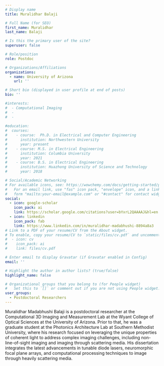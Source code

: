 ```yaml
---
# Display name
title: Muralidhar Balaji

# Full Name (for SEO)
first_name: Muralidhar
last_name: Balaji

# Is this the primary user of the site?
superuser: false

# Role/position
role: Postdoc

# Organizations/Affiliations
organizations:
  - name: University of Arizona
    url: ''

# Short bio (displayed in user profile at end of posts)
bio: ''

#interests:
#  - Computational Imaging
#  - 
#  - 
  
#education:
#  courses:
#    - course:  Ph.D. in Electrical and Computer Engineering
#      institution: Northwestern University
#      year: present
#    - course: M.S. in Electrical Engineering
#      institution: Columbia University
#      year: 2021
#    - course: B.S. in Electrical Engineering
#      institution: Huazhong University of Science and Technology
#      year: 2018

# Social/Academic Networking
# For available icons, see: https://wowchemy.com/docs/getting-started/page-builder/#icons
#   For an email link, use "fas" icon pack, "envelope" icon, and a link in the
#   form "mailto:your-email@example.com" or "#contact" for contact widget.
social:
  - icon: google-scholar
    icon_pack: ai
    link: https://scholar.google.com/citations?user=bYxrL2QAAAAJ&hl=en
  - icon: linkedin
    icon_pack: fab
    link: https://www.linkedin.com/in/muralidhar-madabhushi-8894a8a3
# Link to a PDF of your resume/CV from the About widget.
# To enable, copy your resume/CV to `static/files/cv.pdf` and uncomment the lines below.
#  - icon: cv
#    icon_pack: ai
#    link: files/cv.pdf

# Enter email to display Gravatar (if Gravatar enabled in Config)
email: ''

# Highlight the author in author lists? (true/false)
highlight_name: false

# Organizational groups that you belong to (for People widget)
#   Set this to `[]` or comment out if you are not using People widget.
user_groups:
  - Postdoctoral Researchers
---
```

Muralidhar Madabhushi Balaji is a postdoctoral researcher at the Computational 3D Imaging and Measurement Lab at the Wyant College of Optical Sciences at the University of Arizona. Prior to that, he was a graduate student at the Photonics Architecture Lab at Southern Methodist University, where his research focused on leveraging the unique properties of coherent light to address complex imaging challenges, including non-line-of-sight imaging and imaging through scattering media. His dissertation integrates the latest advancements in tunable diode lasers, neuromorphic focal plane arrays, and computational processing techniques to image through heavily scattering media.

